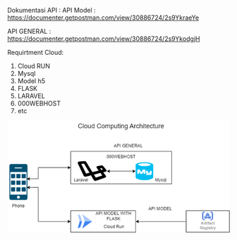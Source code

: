 Dokumentasi API :
 API Model : https://documenter.getpostman.com/view/30886724/2s9YkraeYe
 
 API GENERAL : https://documenter.getpostman.com/view/30886724/2s9YkodgjH

Requirtment Cloud:
  1. Cloud RUN
  2. Mysql
  3. Model h5
  4. FLASK
  5. LARAVEL
  6. 000WEBHOST
  7. etc

![Cloud Architecture](https://github.com/bangkit-2023-capstone/CC-WasteWizard/blob/main/Cloud%20Computing%20Architecture.drawio.png)
